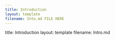 ```yaml
---
title: Introduction
layout: template
filename: Into.md FILE HERE
--- 
```


title: Introduction
layout: template
filename: Intro.md
